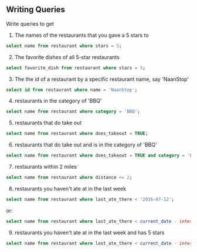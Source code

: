 ## Writing Queries

Write queries to get

1. The names of the restaurants that you gave a 5 stars to
```sql
select name from restaurant where stars = 5;
```

2. The favorite dishes of all 5-star restaurants
```sql
select favorite_dish from restaurant where stars = 5;
```

3. The the id of a restaurant by a specific restaurant name, say 'NaanStop'
```sql
select id from restaurant where name = 'NaanStop';
```

4. restaurants in the category of 'BBQ'
```sql
select name from restaurant where category = 'BBQ';
```

5. restaurants that do take out
```sql
select name from restaurant where does_takeout = TRUE;
```

6. restaurants that do take out and is in the category of 'BBQ'
```sql
select name from restaurant where does_takeout = TRUE and category = 'BBQ';
```

7. restaurants within 2 miles
```sql
select name from restaurant where distance <= 2;
```

8. restaurants you haven't ate at in the last week
```sql
select name from restaurant where last_ate_there < '2016-07-12';
```
or:
```sql
select name from restaurant where last_ate_there < current_date - interval '1 week';
```

9. restaurants you haven't ate at in the last week and has 5 stars
```sql
select name from restaurant where last_ate_there < current_date - interval '1 week' and stars = 5;
```
